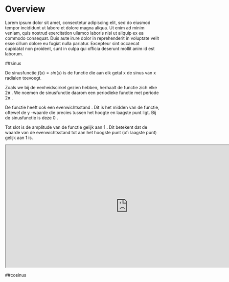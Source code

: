 # Overview

Lorem ipsum dolor sit amet, consectetur adipiscing elit, sed do eiusmod tempor incididunt ut labore et dolore magna aliqua. Ut enim ad minim veniam, quis nostrud exercitation ullamco laboris nisi ut aliquip ex ea commodo consequat. Duis aute irure dolor in reprehenderit in voluptate velit esse cillum dolore eu fugiat nulla pariatur. Excepteur sint occaecat cupidatat non proident, sunt in culpa qui officia deserunt mollit anim id est laborum.

##sinus

De sinusfunctie $f(x)=sin(x)$
 is de functie die aan elk getal x
 de sinus van x
 radialen toevoegt.

Zoals we bij de eenheidscirkel gezien hebben, herhaalt de functie zich elke 2π
. We noemen de sinusfunctie daarom een periodieke functie met periode
 2π
.

De functie heeft ook een evenwichtsstand
. Dit is het midden van de functie, oftewel de y
-waarde die precies tussen het hoogte en laagste punt ligt. Bij de sinusfunctie is deze 0
.

Tot slot is de amplitude
 van de functie gelijk aan 1
. Dit betekent dat de waarde van de evenwichtsstand tot aan het hoogste punt (of: laagste punt) gelijk aan 1
 is.
 
<iframe src="https://idemalab.tudelft.nl/rekenapp/" width="800" height="400" scrolling="auto"></iframe>

##cosinus
